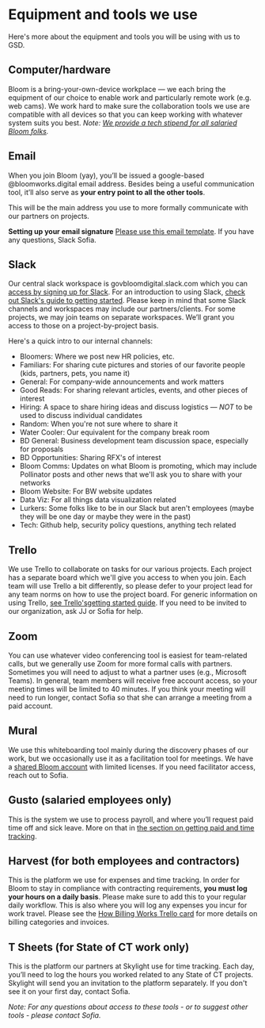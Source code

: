 # Equipment and tools we use

Here's more about the equipment and tools you will be using with us to GSD. 

## Computer/hardware
Bloom is a bring-your-own-device workplace — we each bring the equipment of our choice to enable work and particularly remote work (e.g. web cams). 
We work hard to make sure the collaboration tools we use are compatible with all devices so that you can keep working with whatever system suits you best. 
*Note: [We provide a tech stipend for all salaried Bloom folks](https://bloom-handbook.readthedocs.io/en/latest/03-policies/benefits/).*

## Email
When you join Bloom (yay), you’ll be issued a google-based @bloomworks.digital email address. Besides being a useful communication tool, it’ll also serve as **your entry point to all the other tools**. 

This will be the main address you use to more formally communicate with our partners on projects. 

**Setting up your email signature**
[Please use this email template](https://docs.google.com/document/d/1RaK-lQacImYNa-fyfDrY5iIvU5X7gSm1bq0ilfa1tBI/edit?usp=sharing). If you have any questions, Slack Sofia. 

## Slack
Our central slack workspace is govbloomdigital.slack.com which you can [access by signing up for Slack](https://join.slack.com/t/govbloomdigital/signup). For an introduction to using Slack, [check out Slack's guide to getting started](https://slack.com/help/articles/218080037-Getting-started-for-new-members).
Please keep in mind that some Slack channels and workspaces may include our partners/clients. 
For some projects, we may join teams on separate workspaces. We’ll grant you access to those on a project-by-project basis. 
   

Here's a quick intro to our internal channels: 
- Bloomers: Where we post new HR policies, etc. 
- Familiars: For sharing cute pictures and stories of our favorite people (kids, partners, pets, you name it)
- General: For company-wide announcements and work matters
- Good Reads: For sharing relevant articles, events, and other pieces of interest
- Hiring: A space to share hiring ideas and discuss logistics — *NOT* to be used to discuss individual candidates 
- Random: When you're not sure where to share it
- Water Cooler: Our equivalent for the company break room 
- BD General: Business development team discussion space, especially for proposals
- BD Opportunities: Sharing RFX's of interest
- Bloom Comms: Updates on what Bloom is promoting, which may include Pollinator posts and other news that we'll ask you to share with your networks
- Bloom Website: For BW website updates
- Data Viz: For all things data visualization related
- Lurkers: Some folks like to be in our Slack but aren't employees (maybe they will be one day or maybe they were in the past)
- Tech: Github help, security policy questions, anything tech related

## Trello
We use Trello to collaborate on tasks for our various projects. Each project has a separate board which we'll give you access to when you join. Each team will use Trello a bit differently, so please defer to your project lead for any team norms on how to use the project board. 
For generic information on using Trello, [see Trello'sgetting started guide](https://trello.com/en-US/guide/trello-101).
If you need to be invited to our organization, ask JJ or Sofia for help. 

## Zoom
You can use whatever video conferencing tool is easiest for team-related calls, but we generally use Zoom for more formal calls with partners. Sometimes you will need to adjust to what a partner uses (e.g., Microsoft Teams).
In general, team members will receive free account access, so your meeting times will be limited to 40 minutes. If you think your meeting will need to run longer, contact Sofia so that she can arrange a meeting from a paid account. 

## Mural
We use this whiteboarding tool mainly during the discovery phases of our work, but we occasionally use it as a facilitation tool for meetings. 
We have a [shared Bloom account](https://app.mural.co/t/bloom5049) with limited licenses. If you need facilitator access, reach out to Sofia. 

## Gusto (salaried employees only)
This is the system we use to process payroll, and where you’ll request paid time off and sick leave. More on that in [the section on getting paid and time tracking](https://bloom-handbook.readthedocs.io/en/latest/02-tools-for-work/Getting-paid-and-time-tracking/). 

## Harvest (for both employees and contractors)
This is the platform we use for expenses and time tracking. In order for Bloom to stay in compliance with contracting requirements, **you must log your hours on a daily basis**. Please make sure to add this to your regular daily workflow. 
This is also where you will log any expenses you incur for work travel. Please see the [How Billing Works Trello card](https://trello.com/c/MDeCS2Sd) for more details on billing categories and invoices. 

## T Sheets (for State of CT work only)
This is the platform our partners at Skylight use for time tracking. Each day, you’ll need to log the hours you worked related to any State of CT projects.
Skylight will send you an invitation to the platform separately. If you don't see it on your first day, contact Sofia. 

*Note: For any questions about access to these tools - or to suggest other tools - please contact Sofia.*
